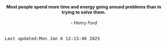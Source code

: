 
<div align="center"><b><span>Most people spend more time and energy going around problems than in trying to solve them. </span></b><br><br><i> - Henry Ford</i></div>
<br><br><kbd>Last updated:Mon Jan  6 12:13:40 2025</kbd>